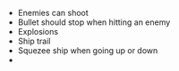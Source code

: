 
- Enemies can shoot 
- Bullet should stop when hitting an enemy
- Explosions
- Ship trail
- Squezee ship when going up or down
- 
